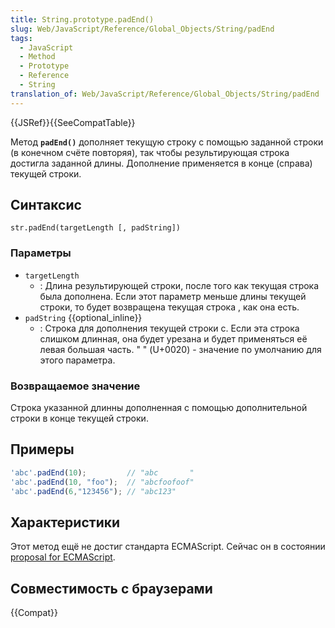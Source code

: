 ```yaml
---
title: String.prototype.padEnd()
slug: Web/JavaScript/Reference/Global_Objects/String/padEnd
tags:
  - JavaScript
  - Method
  - Prototype
  - Reference
  - String
translation_of: Web/JavaScript/Reference/Global_Objects/String/padEnd
---
```


{{JSRef}}{{SeeCompatTable}}

Метод **`padEnd()`** дополняет текущую строку с помощью заданной строки (в конечном счёте повторяя), так чтобы результирующая строка достигла заданной длины. Дополнение применяется в конце (справа) текущей строки.

## Синтаксис

```
str.padEnd(targetLength [, padString])
```

### Параметры

- `targetLength`
  - : Длина результирующей строки, после того как текущая строка была дополнена. Если этот параметр меньше длины текущей строки, то будет возвращена текущая строка , как она есть.
- `padString` {{optional_inline}}
  - : Строка для дополнения текущей строки с. Если эта строка слишком длинная, она будет урезана и будет применяться её левая большая часть. " " (U+0020) - значение по умолчанию для этого параметра.

### Возвращаемое значение

Строка указанной длинны дополненная с помощью дополнительной строки в конце текущей строки.

## Примеры

```js
'abc'.padEnd(10);         // "abc       "
'abc'.padEnd(10, "foo");  // "abcfoofoof"
'abc'.padEnd(6,"123456"); // "abc123"
```

## Характеристики

Этот метод ещё не достиг стандарта ECMAScript. Сейчас он в состоянии [proposal for ECMAScript](https://github.com/tc39/proposal-string-pad-start-end).

## Совместимость с браузерами

{{Compat}}
